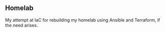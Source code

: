 ## Homelab

My attempt at IaC for rebuilding my homelab using Ansible and Terraform, if the need arises. 
